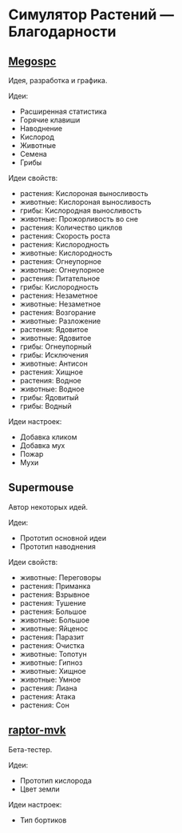 # Симулятор Растений — Благодарности

## [Megospc](https://github.com/Megospc)
Идея, разработка и графика.

Идеи:
- Расширенная статистика
- Горячие клавиши
- Наводнение
- Кислород
- Животные
- Семена
- Грибы

Идеи свойств:
- растения: Кислороная выносливость
- животные: Кислороная выносливость
- грибы: Кислородная выносливость
- животные: Прожорливость во сне
- растения: Количество циклов
- растения: Скорость роста
- растения: Кислородность
- животные: Кислородность
- растения: Огнеупорное
- животные: Огнеупорное
- растения: Питательное
- грибы: Кислородность
- растения: Незаметное
- животные: Незаметное
- растения: Возгорание
- животные: Разложение
- растения: Ядовитое
- животные: Ядовитое
- грибы: Огнеупорный
- грибы: Исключения
- животные: Антисон
- растения: Хищное
- растения: Водное
- животные: Водное
- грибы: Ядовитый
- грибы: Водный

Идеи настроек:
- Добавка кликом
- Добавка мух
- Пожар
- Мухи

## Supermouse
Автор некоторых идей.

Идеи:
- Прототип основной идеи
- Прототип наводнения

Идеи свойств:
- животные: Переговоры
- растения: Приманка
- растения: Взрывное
- растения: Тушение
- растения: Большое
- животные: Большое
- животные: Яйценос
- растения: Паразит
- растения: Очистка
- животные: Топотун
- животные: Гипноз
- животные: Хищное
- животные: Умное
- растения: Лиана
- растения: Атака
- растения: Сон

## [raptor-mvk](https://github.com/raptor-mvk)
Бета-тестер.

Идеи:
- Прототип кислорода
- Цвет земли

Идеи настроек:
- Тип бортиков